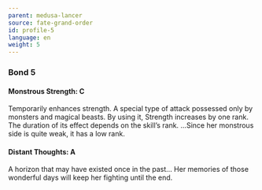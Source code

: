 ```yaml
---
parent: medusa-lancer
source: fate-grand-order
id: profile-5
language: en
weight: 5
---
```


### Bond 5

#### Monstrous Strength: C

Temporarily enhances strength. A special type of attack possessed only by monsters and magical beasts. By using it, Strength increases by one rank. The duration of its effect depends on the skill’s rank.
…Since her monstrous side is quite weak, it has a low rank.

#### Distant Thoughts: A

A horizon that may have existed once in the past…
Her memories of those wonderful days will keep her fighting until the end.
